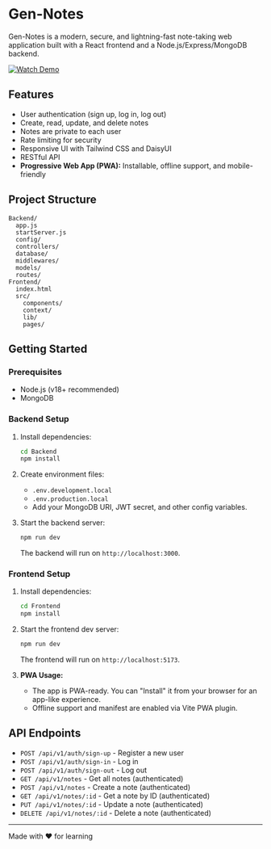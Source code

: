 # Gen-Notes

Gen-Notes is a modern, secure, and lightning-fast note-taking web application built with a React frontend and a Node.js/Express/MongoDB backend.

[![Watch Demo](https://img.youtube.com/vi/fh83O6oRxoA/maxresdefault.jpg)](https://youtu.be/fh83O6oRxoA?si=rPfVUEL4utsB9B7P)

## Features

- User authentication (sign up, log in, log out)
- Create, read, update, and delete notes
- Notes are private to each user
- Rate limiting for security
- Responsive UI with Tailwind CSS and DaisyUI
- RESTful API
- **Progressive Web App (PWA):** Installable, offline support, and mobile-friendly

## Project Structure

```
Backend/
  app.js
  startServer.js
  config/
  controllers/
  database/
  middlewares/
  models/
  routes/
Frontend/
  index.html
  src/
    components/
    context/
    lib/
    pages/
```

## Getting Started

### Prerequisites

- Node.js (v18+ recommended)
- MongoDB

### Backend Setup

1. Install dependencies:
   ```sh
   cd Backend
   npm install
   ```
2. Create environment files:
   - `.env.development.local`
   - `.env.production.local`
   - Add your MongoDB URI, JWT secret, and other config variables.

3. Start the backend server:
   ```sh
   npm run dev
   ```
   The backend will run on `http://localhost:3000`.

### Frontend Setup

1. Install dependencies:
   ```sh
   cd Frontend
   npm install
   ```
2. Start the frontend dev server:
   ```sh
   npm run dev
   ```
   The frontend will run on `http://localhost:5173`.

3. **PWA Usage:**
   - The app is PWA-ready. You can "Install" it from your browser for an app-like experience.
   - Offline support and manifest are enabled via Vite PWA plugin.

## API Endpoints

- `POST /api/v1/auth/sign-up` - Register a new user
- `POST /api/v1/auth/sign-in` - Log in
- `POST /api/v1/auth/sign-out` - Log out
- `GET /api/v1/notes` - Get all notes (authenticated)
- `POST /api/v1/notes` - Create a note (authenticated)
- `GET /api/v1/notes/:id` - Get a note by ID (authenticated)
- `PUT /api/v1/notes/:id` - Update a note (authenticated)
- `DELETE /api/v1/notes/:id` - Delete a note (authenticated)

---

Made with ❤️ for learning
